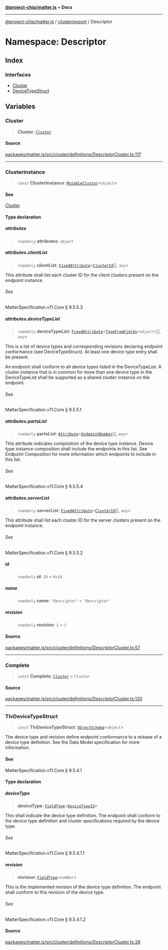 [**@project-chip/matter.js**](../../../../README.md) • **Docs**

***

[@project-chip/matter.js](../../../../modules.md) / [cluster/export](../../README.md) / Descriptor

# Namespace: Descriptor

## Index

### Interfaces

- [Cluster](interfaces/Cluster.md)
- [DeviceTypeStruct](interfaces/DeviceTypeStruct.md)

## Variables

### Cluster

> **Cluster**: [`Cluster`](interfaces/Cluster.md)

#### Source

[packages/matter.js/src/cluster/definitions/DescriptorCluster.ts:117](https://github.com/project-chip/matter.js/blob/7a8cbb56b87d4ccf34bec5a9a95ab40a1711324f/packages/matter.js/src/cluster/definitions/DescriptorCluster.ts#L117)

***

### ClusterInstance

> `const` **ClusterInstance**: [`MutableCluster`](../../interfaces/MutableCluster.md)\<`object`\>

#### See

[Cluster](README.md#cluster)

#### Type declaration

##### attributes

> `readonly` **attributes**: `object`

##### attributes.clientList

> `readonly` **clientList**: [`FixedAttribute`](../../interfaces/FixedAttribute.md)\<[`ClusterId`](../../../../datatype/export/README.md#clusterid)[], `any`\>

This attribute shall list each cluster ID for the client clusters present on the endpoint instance.

###### See

MatterSpecification.v11.Core § 9.5.5.3

##### attributes.deviceTypeList

> `readonly` **deviceTypeList**: [`FixedAttribute`](../../interfaces/FixedAttribute.md)\<[`TypeFromFields`](../../../../tlv/export/README.md#typefromfieldsf)\<`object`\>[], `any`\>

This is a list of device types and corresponding revisions declaring endpoint conformance (see
DeviceTypeStruct). At least one device type entry shall be present.

An endpoint shall conform to all device types listed in the DeviceTypeList. A cluster instance that is
in common for more than one device type in the DeviceTypeList shall be supported as a shared cluster
instance on the endpoint.

###### See

MatterSpecification.v11.Core § 9.5.5.1

##### attributes.partsList

> `readonly` **partsList**: [`Attribute`](../../interfaces/Attribute.md)\<[`EndpointNumber`](../../../../datatype/export/README.md#endpointnumber)[], `any`\>

This attribute indicates composition of the device type instance. Device type instance composition shall
include the endpoints in this list. See Endpoint Composition for more information which endpoints to
include in this list.

###### See

MatterSpecification.v11.Core § 9.5.5.4

##### attributes.serverList

> `readonly` **serverList**: [`FixedAttribute`](../../interfaces/FixedAttribute.md)\<[`ClusterId`](../../../../datatype/export/README.md#clusterid)[], `any`\>

This attribute shall list each cluster ID for the server clusters present on the endpoint instance.

###### See

MatterSpecification.v11.Core § 9.5.5.2

##### id

> `readonly` **id**: `29` = `0x1d`

##### name

> `readonly` **name**: `"Descriptor"` = `"Descriptor"`

##### revision

> `readonly` **revision**: `1` = `1`

#### Source

[packages/matter.js/src/cluster/definitions/DescriptorCluster.ts:57](https://github.com/project-chip/matter.js/blob/7a8cbb56b87d4ccf34bec5a9a95ab40a1711324f/packages/matter.js/src/cluster/definitions/DescriptorCluster.ts#L57)

***

### Complete

> `const` **Complete**: [`Cluster`](interfaces/Cluster.md) = `Cluster`

#### Source

[packages/matter.js/src/cluster/definitions/DescriptorCluster.ts:120](https://github.com/project-chip/matter.js/blob/7a8cbb56b87d4ccf34bec5a9a95ab40a1711324f/packages/matter.js/src/cluster/definitions/DescriptorCluster.ts#L120)

***

### TlvDeviceTypeStruct

> `const` **TlvDeviceTypeStruct**: [`ObjectSchema`](../../../../tlv/export/classes/ObjectSchema.md)\<`object`\>

The device type and revision define endpoint conformance to a release of a device type definition. See the Data
Model specification for more information.

#### See

MatterSpecification.v11.Core § 9.5.4.1

#### Type declaration

##### deviceType

> **deviceType**: [`FieldType`](../../../../tlv/export/interfaces/FieldType.md)\<[`DeviceTypeId`](../../../../datatype/export/README.md#devicetypeid)\>

This shall indicate the device type definition. The endpoint shall conform to the device type definition and
cluster specifications required by the device type.

###### See

MatterSpecification.v11.Core § 9.5.4.1.1

##### revision

> **revision**: [`FieldType`](../../../../tlv/export/interfaces/FieldType.md)\<`number`\>

This is the implemented revision of the device type definition. The endpoint shall conform to this revision
of the device type.

###### See

MatterSpecification.v11.Core § 9.5.4.1.2

#### Source

[packages/matter.js/src/cluster/definitions/DescriptorCluster.ts:28](https://github.com/project-chip/matter.js/blob/7a8cbb56b87d4ccf34bec5a9a95ab40a1711324f/packages/matter.js/src/cluster/definitions/DescriptorCluster.ts#L28)
